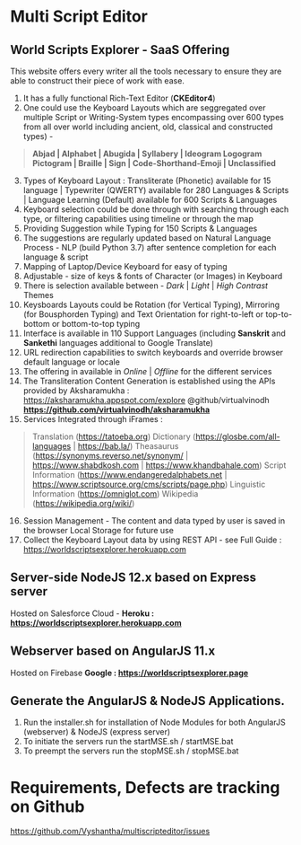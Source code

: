 # Multi Script Editor

## World Scripts Explorer - SaaS Offering
This website offers every writer all the tools necessary to ensure they are able to construct their piece of work with ease.
1. It has a fully functional Rich-Text Editor (**CKEditor4**)
2. One could use the Keyboard Layouts which are seggregated over multiple Script or Writing-System types encompassing over 600 types from all over world including ancient, old, classical and constructed types) - 
> **Abjad | Alphabet | Abugida | Syllabery | Ideogram Logogram Pictogram | Braille | Sign | Code-Shorthand-Emoji | Unclassified** 
3. Types of Keyboard Layout : Transliterate (Phonetic) available for 15 language | Typewriter (QWERTY) available for 280 Languages & Scripts | Language Learning (Default) available for 600 Scripts & Languages
4. Keyboard selection could be done through with searching through each type, or filtering capabilities using timeline or through the map
5. Providing Suggestion while Typing for 150 Scripts & Languages
6. The suggestions are regularly updated based on Natural Language Process - NLP (build Python 3.7) after sentence completion for each language & script
7. Mapping of Laptop/Device Keyboard for easy of typing
8. Adjustable - size of keys & fonts of Character (or Images) in Keyboard
9. There is selection available between - *Dark* | *Light* | *High Contrast* Themes
10. Keysboards Layouts could be Rotation (for Vertical Typing), Mirroring (for Bousphorden Typing) and Text Orientation for right-to-left or top-to-bottom or bottom-to-top typing
11. Interface is available in 110 Support Languages (including **Sanskrit** and **Sankethi** languages additional to Google Translate)
12. URL redirection capabilities to switch keyboards and override browser default language or locale 
13. The offering in available in *Online* | *Offline* for the different services
14. The Transliteration Content Generation is established using the APIs provided by Aksharamukha : https://aksharamukha.appspot.com/explore @github/virtualvinodh **https://github.com/virtualvinodh/aksharamukha**
15. Services Integrated through iFrames : 
> Translation (https://tatoeba.org) 
> Dictionary (https://glosbe.com/all-languages | https://bab.la/)
> Theasaurus (https://synonyms.reverso.net/synonym/ | https://www.shabdkosh.com | https://www.khandbahale.com)
> Script Information (https://www.endangeredalphabets.net | https://www.scriptsource.org/cms/scripts/page.php)
> Linguistic Information (https://omniglot.com)
> Wikipedia (https://wikipedia.org/wiki/)
16. Session Management - The content and data typed by user is saved in the browser Local Storage for future use 
17. Collect the Keyboard Layout data by using REST API - see Full Guide : https://worldscriptsexplorer.herokuapp.com

## Server-side NodeJS 12.x based on Express server
  Hosted on Salesforce Cloud - **Heroku : https://worldscriptsexplorer.herokuapp.com**
 
## Webserver based on AngularJS 11.x
  Hosted on Firebase **Google : https://worldscriptsexplorer.page**

## Generate the AngularJS & NodeJS Applications.

  1. Run the installer.sh for installation of Node Modules for both AngularJS (webserver) & NodeJS (express server)
  2. To initiate the servers run the startMSE.sh / startMSE.bat
  3. To preempt the servers run the stopMSE.sh / stopMSE.bat
  
# Requirements, Defects are tracking on Github
https://github.com/Vyshantha/multiscripteditor/issues
